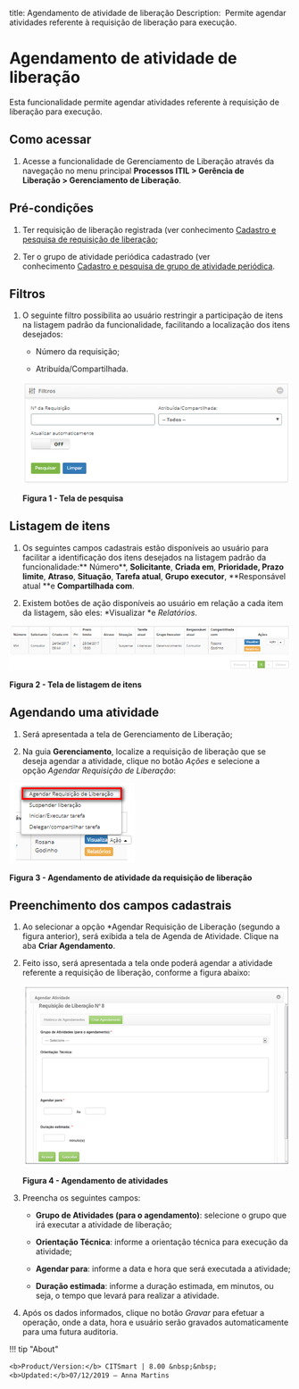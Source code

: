 title: Agendamento de atividade de liberação
Description:  Permite agendar atividades referente à requisição de liberação
para execução.

# Agendamento de atividade de liberação

Esta funcionalidade permite agendar atividades referente à requisição de
liberação para execução.

Como acessar
------------

1.  Acesse a funcionalidade de Gerenciamento de Liberação através da
    navegação no menu principal **Processos ITIL > Gerência de
    Liberação > Gerenciamento de Liberação**.

Pré-condições
-------------

1.  Ter requisição de liberação registrada (ver conhecimento [Cadastro e
    pesquisa de requisição de
    liberação]();

2.  Ter o grupo de atividade periódica cadastrado (ver conhecimento [Cadastro e
    pesquisa de grupo de atividade
    periódica]().

Filtros
-------

1.  O seguinte filtro possibilita ao usuário restringir a participação de itens
    na listagem padrão da funcionalidade, facilitando a localização dos itens
    desejados:

    -   Número da requisição;

    -   Atribuída/Compartilhada.

    ![Criar](images/schedule-1.png)

    **Figura 1 - Tela de pesquisa**

Listagem de itens
-----------------

1.  Os seguintes campos cadastrais estão disponíveis ao usuário para facilitar a
    identificação dos itens desejados na listagem padrão da
    funcionalidade:** Número**, **Solicitante**, **Criada em**, **Prioridade,
    Prazo limite**, **Atraso**, **Situação**, **Tarefa atual**, **Grupo
    executor**, **Responsável atual **e **Compartilhada com**.

2.  Existem botões de ação disponíveis ao usuário em relação a cada item da
    listagem, são eles: *Visualizar *e *Relatórios*.

![Criar](images/schedule-2.png)

**Figura 2 - Tela de listagem de itens**

Agendando uma atividade
-----------------------

1.  Será apresentada a tela de Gerenciamento de Liberação;

2.  Na guia **Gerenciamento**, localize a requisição de liberação que se deseja
    agendar a atividade, clique no botão *Ações* e selecione a opção *Agendar
    Requisição de Liberação*:

![Criar](images/schedule-3.png)

**Figura 3 - Agendamento de atividade da requisição de liberação**

Preenchimento dos campos cadastrais
-----------------------------------

1.  Ao selecionar a opção *Agendar Requisição de Liberação (segundo a figura
    anterior), será exibida a tela de Agenda de Atividade. Clique na aba **Criar
    Agendamento**.

2.  Feito isso, será apresentada a tela onde poderá agendar a atividade
    referente a requisição de liberação, conforme a figura abaixo:

    ![Criar](images/schedule-4.png)

    **Figura 4 - Agendamento de atividades**

1.  Preencha os seguintes campos:

    -   **Grupo de Atividades (para o agendamento)**: selecione o grupo que irá
    executar a atividade de liberação;

    -   **Orientação Técnica**: informe a orientação técnica para execução da
    atividade;

    -   **Agendar para**: informe a data e hora que será executada a atividade;

    -   **Duração estimada**: informe a duração estimada, em minutos, ou seja, o
    tempo que levará para realizar a atividade.

1.  Após os dados informados, clique no botão *Gravar* para efetuar a operação,
    onde a data, hora e usuário serão gravados automaticamente para uma futura
    auditoria.


!!! tip "About"

    <b>Product/Version:</b> CITSmart | 8.00 &nbsp;&nbsp;
    <b>Updated:</b>07/12/2019 – Anna Martins
